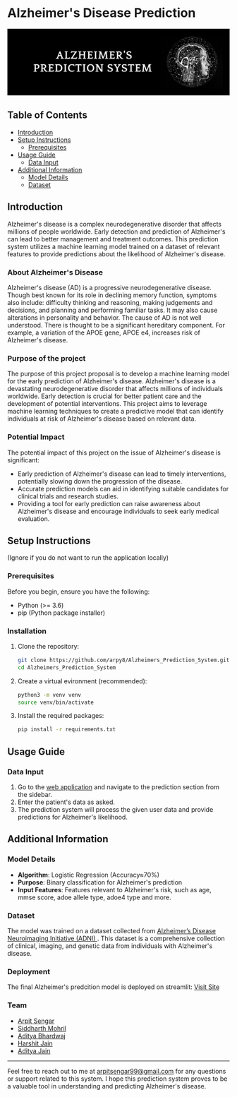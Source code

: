 # Alzheimer's Disease Prediction
![banner](assets/banner.png)

## Table of Contents
- [Introduction](##introduction)
- [Setup Instructions](#setup-instructions)
  - [Prerequisites](#prerequisites)
- [Usage Guide](#usage-guide)
  - [Data Input](#data-input)
- [Additional Information](#additional-information)
  - [Model Details](#model-details)
  - [Dataset](#dataset)

## Introduction
Alzheimer's disease is a complex neurodegenerative disorder that affects millions of people worldwide. Early detection and prediction of Alzheimer's can lead to better management and treatment outcomes. This prediction system utilizes a machine learning model trained on a dataset of relevant features to provide predictions about the likelihood of Alzheimer's disease.

### About Alzheimer's Disease
Alzheimer's disease (AD) is a progressive neurodegenerative disease. Though best known for its role in declining memory function, symptoms also include: difficulty thinking and reasoning, making judgements and decisions, and planning and performing familiar tasks. It may also cause alterations in personality and behavior. The cause of AD is not well understood. There is thought to be a significant hereditary component. For example, a variation of the APOE gene, APOE e4, increases risk of Alzheimer's disease.

### Purpose of the project
The purpose of this project proposal is to develop a machine learning model for the early prediction of Alzheimer's disease. Alzheimer's disease is a devastating neurodegenerative disorder that affects millions of individuals worldwide. Early detection is crucial for better patient care and the development of potential interventions. This project aims to leverage machine learning techniques to create a predictive model that can identify individuals at risk of Alzheimer's disease based on relevant data.

### Potential Impact
The potential impact of this project on the issue of Alzheimer's disease is significant:
- Early prediction of Alzheimer's disease can lead to timely interventions, potentially slowing down the progression of the disease.
- Accurate prediction models can aid in identifying suitable candidates for clinical trials and research studies.
- Providing a tool for early prediction can raise awareness about Alzheimer's disease and encourage individuals to seek early medical evaluation.

## Setup Instructions
(Ignore if you do not want to run the application locally)

### Prerequisites
Before you begin, ensure you have the following:

- Python (>= 3.6)
- pip (Python package installer)

### Installation 
1. Clone the repository:

   ```bash
   git clone https://github.com/arpy8/Alzheimers_Prediction_System.git
   cd Alzheimers_Prediction_System
   ```

2. Create a virtual evironment (recommended):

   ```bash
   python3 -m venv venv
   source venv/bin/activate
   ```

3. Install the required packages:

   ```bash
   pip install -r requirements.txt
   ```

## Usage Guide

### Data Input

1. Go to the [web application](https://alzheimers-prediction.streamlit.app) and navigate to the prediction section from the sidebar.
2. Enter the patient's data as asked.
3. The prediction system will process the given user data and provide predictions for Alzheimer's likelihood.

## Additional Information

### Model Details
- **Algorithm**: Logistic Regression (Accuracy≈70%)
- **Purpose**: Binary classification for Alzheimer's prediction
- **Input Features**: Features relevant to Alzheimer's risk, such as age, mmse score, adoe allele type, adoe4 type and more.

### Dataset
The model was trained on a dataset collected from [Alzheimer’s Disease Neuroimaging Initiative (ADNI) ](https://adni.loni.usc.edu).
This dataset is a comprehensive collection of clinical, imaging, and genetic data from individuals with Alzheimer's disease.

### Deployment
The final Alzheimer's predcition model is deployed on streamlit: [Visit Site](https://alzheimers-prediction.streamlit.app)

### Team
- [Arpit Sengar](https://github.com/arpy8)
- [Siddharth Mohril](https://github.com/arpy8)
- [Aditya Bhardwaj](https://github.com/arpy8)
- [Harshit Jain](https://github.com/arpy8)
- [Aditya Jain](https://github.com/arpy8)

---

Feel free to reach out to me at [arpitsengar99@gmail.com](mailto:arpitsengar99@gmail.com) for any questions or support related to this system. I hope this prediction system proves to be a valuable tool in understanding and predicting Alzheimer's disease.